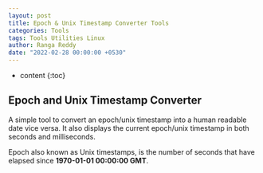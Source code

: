 ```yaml
---
layout: post
title: Epoch & Unix Timestamp Converter Tools
categories: Tools
tags: Tools Utilities Linux
author: Ranga Reddy
date: "2022-02-28 00:00:00 +0530"
---
```


* content
{:toc}

## Epoch and Unix Timestamp Converter

A simple tool to convert an epoch/unix timestamp into a human readable date vice versa. It also displays the current epoch/unix timestamp in both seconds and milliseconds.

Epoch also known as Unix timestamps, is the number of seconds that have elapsed since **1970-01-01 00:00:00 GMT**.

<html lang="en">
<head>
    <meta charset="utf-8">
    <meta name="viewport" content="width=device-width, initial-scale=1">
	<title><i class="bi bi-clock"></i>Epoch and Unix Timestamp Converter</title>
	<link href="{{ site.baseurl }}{% link css/bootstrap.min.css %}" rel="stylesheet">
    <script src="{{ site.baseurl }}{% link js/bootstrap.bundle.min.js %}"></script>
    <script src="{{ site.baseurl }}{% link js/jquery-slim.js %}"></script>
    <link rel="stylesheet" href="https://cdn.jsdelivr.net/npm/bootstrap-icons@1.10.3/font/bootstrap-icons.css">
    <style>
		.epoch_container {
		    border-radius: .4rem;
		    background-color: #e9ecef
		}
		.ephoc_time {
		    text-align: center;
		    padding: 8px 10px;
		    margin: 0;
		    font-size: 1.2em;
		    font-weight: 400;
		    background-color: var(--bs-card-color);
		}
    </style>
    <script>

    	function convert_epoch_to_human_readable() {
    		var ephoc_value = $('#ephoc_input_value').val();
			if (ephoc_value) {
				var ephoc_value_len = ephoc_value.length;
				if(ephoc_value_len < 10) {
					alert("ephoc value length must be > 9");
					$("#ephoc_input_value").val(ephoc_value);
					$("#ephoc_input_value").focus();
					return false;
				}
				var unixTimestamp = parseInt(ephoc_value);
				var date;
				if(ephoc_value_len > 10) {
					date = new Date(unixTimestamp);
				} else {
					date = new Date(unixTimestamp * 1000);
				}
				$("#local_date").val(date);
				$("#gmt_date").val(date.toUTCString());
				$("#display_ephoc_date_container").show();
			} else {
				alert("Please enter ephoc value");
				$("#ephoc_input_value").focus();
				$("#display_ephoc_date_container").hide();
				return false;
			}
		}

		function convert_human_readable_to_epoch() {
			var year = parseInt($('#year').val());
			var month = parseInt($('#month').val()) - 1;
			var day = parseInt($('#day').val());
			var hours = parseInt($('#hours').val());
			var mins = parseInt($('#min').val());
			var secs = parseInt($('#sec').val());

			var date = new Date(year,month,day,hours,mins,secs);
			if(date) {
				var ephoc = Math.floor(date.getTime()/1000.0);
				$("#ephoc_date").val(ephoc);
				$("#ephoc_gmt_date").val(date.toUTCString());
				$("#display_date_ephoc_container").show();
			} else {
				$("#display_date_ephoc_container").hide();
				alert("Invalid date.");
				return false;
			}
		}

		$(document).ready(function() {
			const intervalID = setInterval(display_ephoc_time, 100);
			function display_ephoc_time() {
				const date = new Date();
				const utcStr = date.toUTCString()
				const ephoc = Math.floor(date.getTime()/1000.0);
				$("#ephoc_time").val("The current ephoc time is "+ephoc);
			}
			$("#display_ephoc_date_container").hide();
			$("#display_date_ephoc_container").hide();
		});
	</script>
</head>

<body>
    <h2>The Current Epoch Unix Timestamp</h2>
    <div id="epoch_clock_container" class='card epoch_container'>
        <input type="text" class="form-control ephoc_time" id="ephoc_time" name="ephoc_time" readonly>
    </div>
    <h2>Convert Unix Timestamp to Human Readable Date Format</h2>
    <div id="epoch_convert_timestamp_human_container" class='card epoch_container'>
        <div class="card-body">
            <form id='ephoc_date_form'>
                <div class="row" id='ephoc_date_input_container'>
                    <div class="col-md-7">
                        <div class="form-group">
                            <input type="num" class="form-control" id="ephoc_input_value" name="ephoc_input_value" onkeypress="return /[0-9]/i.test(event.key)" minlength="10" maxlength="13" required placeholder='Enter Epoch value'>
                        </div>
                    </div>
                    <div class="col-md-5">
                    	<div class="form-group">
                            <input type="button" class="btn btn-primary form-control" id='unix_human_date_btn' onclick="convert_epoch_to_human_readable();" value="Convert Unix Timestamp to Human date"/>
                        </div>
                    </div>
                </div>
                <div class="row" id='display_ephoc_date_container' style='margin-top: 10px;'>
                	<div class="col-md-7">
	                	<div class="form-group">
	                        <label for="local_date" class="form-label"><b>Local Time:</b></label>
	                        <input type="text" class="form-control" id="local_date" name="local_date">
	                    </div>
	                </div>
	                <div class="col-md-5">
	                    <div class="form-group">
	                        <label for="gmt_date" class="form-label"><b>GMT Time:</b></label>
	                        <input type="text" class="form-control" id="gmt_date" name="gmt_date">
	                    </div>
	                </div>
                </div>
            </form>
        </div>
    </div>
    <h2>Convert DateTime to Unix Timestamp</h2>
    <div id="epoch_convert_human_date_to_timestamp_container" class='card epoch_container'>
        <div class="card-body">
            <form id='date_ephoc_form'>
            	<div class="row" id='date_ephoc_input_container'>
                    <div class="col-md-7">
                    	<div class='row'>
	                        <div class="form-group col-4 col-lg-2">
								<label for="year">Year</label>
								<input type="number" name="year" id="year" class="form-control" step="1" min='1970' maxlength="4" placeholder="YYYY" value="2023">
							</div>
							<div class="form-group col-4 col-lg-2">
								<label for="month">Month</label>
								<input type="number" name="month" id="month" class="form-control" min="1" max="12" step="1" maxlength="2" placeholder="MM" value="01">
							</div>
							<div class="form-group col-4 col-lg-2">
								<label for="day">Day</label>
								<input type="number" name="day" id="day" class="form-control" min="1" max="31" step="1" maxlength="2" placeholder="DD" value="01">
							</div>
							<div class="form-group col-4 col-lg-2">
								<label for="hours">Hour (24h)</label>
								<input type="number" name="hours" id="hours" class="form-control" min="0" max="23" step="1" maxlength="2" placeholder="HH" value="1">
							</div>
							<div class="form-group col-4 col-lg-2">
								<label for="min">Minutes</label>
								<input type="number" name="min" id="min" class="form-control" step="1" min="0" max="59" maxlength="2" placeholder="MM" value="1">
							</div>
							<div class="form-group col-4 col-lg-2">
								<label for="sec">Seconds</label>
								<input type="number" name="sec" id="sec" class="form-control" step="1" min="0" max="59" maxlength="2" placeholder="SS" value="0">
							</div>
						</div>
                    </div>
                    <div class="col-md-5">
                    	<div class="form-group">
                    		<label for="unix_human_date_btn"></label>
                    		<input type="button" class="btn btn-primary form-control" id='unix_human_date_btn' onclick="convert_human_readable_to_epoch();" value="Convert Human date to Unix TimeStamp"/>
                        </div>
                    </div>
                </div>
                <div class="row" id='display_date_ephoc_container' style='margin-top: 10px;'>
                	<div class="col-md-7">
	                	<div class="form-group">
	                        <label for="ephoc_date" class="form-label"><b>Unix Epoch:</b></label>
	                        <input type="text" class="form-control" id="ephoc_date" name="ephoc_date">
	                    </div>
	                </div>
	                <div class="col-md-5">
	                    <div class="form-group">
	                        <label for="ephoc_gmt_date" class="form-label"><b>GMT Time:</b></label>
	                        <input type="text" class="form-control" id="ephoc_gmt_date" name="ephoc_gmt_date">
	                    </div>
	                </div>
                </div>
            </form>
        </div>
    </div>
</body>

</html>
